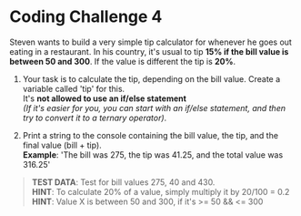 # Coding Challenge 4

Steven wants to build a very simple tip calculator for whenever he goes out eating in a restaurant. In his country, it's usual to tip **15% if the bill value is between 50 and 300**. If the value is different the tip is **20%**.

1. Your task is to calculate the tip, depending on the bill value. Create a variable called 'tip' for this.
<br/>It's **not allowed to use an if/else statement**<br/>
*(If it's easier for you, you can start with an if/else statement, and then try to convert it to a ternary operator)*.

2. Print a string to the console containing the bill value, the tip, and the final value (bill + tip).<br/>
**Example**: 'The bill was 275, the tip was 41.25, and the total value was 316.25'

> **TEST DATA**: Test for bill values 275, 40 and 430.<br/>
> **HINT**: To calculate 20% of a value, simply multiply it by 20/100 = 0.2<br/>
> **HINT**: Value X is between 50 and 300, if it's >= 50 && <= 300<br/>